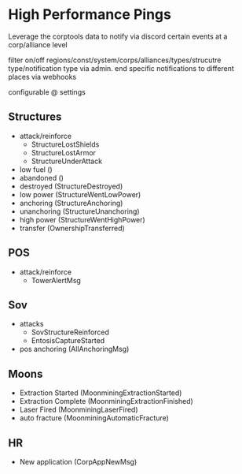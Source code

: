 # High Performance Pings

Leverage the corptools data to notify via discord certain events at a corp/alliance level

filter on/off regions/const/system/corps/alliances/types/strucutre type/notification type via admin. end specific notifications to different places via webhooks

configurable @ settings

## Structures

- attack/reinforce
  - StructureLostShields
  - StructureLostArmor
  - StructureUnderAttack
- low fuel ()
- abandoned ()
- destroyed (StructureDestroyed)
- low power (StructureWentLowPower)
- anchoring (StructureAnchoring)
- unanchoring (StructureUnanchoring)
- high power (StructureWentHighPower)
- transfer (OwnershipTransferred)

## POS

- attack/reinforce
  - TowerAlertMsg

## Sov

- attacks
  - SovStructureReinforced
  - EntosisCaptureStarted
- pos anchoring (AllAnchoringMsg)

## Moons

- Extraction Started (MoonminingExtractionStarted)
- Extraction Complete (MoonminingExtractionFinished)
- Laser Fired (MoonminingLaserFired)
- auto fracture (MoonminingAutomaticFracture)

## HR

- New application (CorpAppNewMsg)
